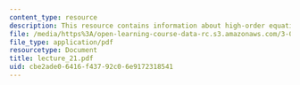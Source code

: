 ```yaml
---
content_type: resource
description: This resource contains information about high-order equations.
file: /media/https%3A/open-learning-course-data-rc.s3.amazonaws.com/3-016-mathematics-for-materials-scientists-and-engineers-fall-2005/cbe2ade06416f43792c06e9172318541_lecture_21.pdf
file_type: application/pdf
resourcetype: Document
title: lecture_21.pdf
uid: cbe2ade0-6416-f437-92c0-6e9172318541
---
```

